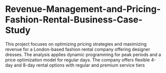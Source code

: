 # Revenue-Management-and-Pricing-Fashion-Rental-Business-Case-Study
This project focuses on optimizing pricing strategies and maximizing revenue for a London-based fashion rental company offering designer dresses. The analysis applies dynamic programming for peak periods and a price optimization model for regular days. The company offers flexible 4-day and 8-day rental options with regular and premium service tiers
